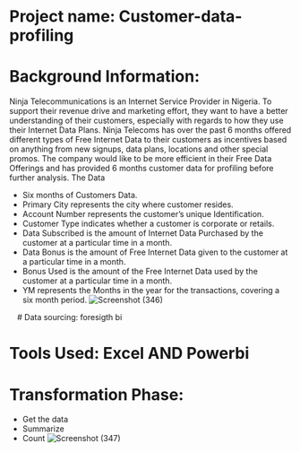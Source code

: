 # Project name: Customer-data-profiling
# Background Information:  

Ninja Telecommunications is an Internet Service Provider in Nigeria.
To support their revenue drive and marketing effort, they want to have a better understanding of their customers, especially with regards to how they use their Internet Data Plans.
Ninja Telecoms has over the past 6 months offered different types of Free Internet Data to their customers as incentives based on anything from new signups, data plans, locations and other special promos.
The company would like to be more efficient in their Free Data Offerings and has provided 6 months customer data for profiling before further analysis.
The Data
 
*	Six months of Customers Data.
*	Primary City represents the city where customer resides.
*	Account Number represents the customer’s unique Identification.
*	Customer Type indicates whether a customer is corporate or retails.
*	Data Subscribed is the amount of Internet Data Purchased by the customer at a particular time in a month.
*	Data Bonus is the amount of Free Internet Data given to the customer at a particular time in a month.
*	Bonus Used is the amount of the Free Internet Data used by the customer at a particular time in a month.
*	YM represents the Months in the year for the transactions, covering a six month period.
![Screenshot (346)](https://user-images.githubusercontent.com/107101960/192127277-6d00ae6a-1cc2-4de4-b537-46edb08c80ce.png)


 # Data sourcing: foresigth bi
 
 # Tools Used: Excel AND Powerbi
 
 # Transformation Phase: 
 
 * Get the data
 * Summarize
 * Count
 ![Screenshot (347)](https://user-images.githubusercontent.com/107101960/192127429-aa145a54-24a4-4e4a-b22d-8e41b39f4cac.png)

 
 
 
